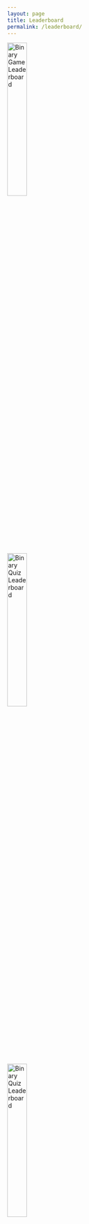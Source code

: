 ```yaml
---
layout: page
title: Leaderboard
permalink: /leaderboard/
---
```



<div class="button-container">
    <a href="{{site.baseurl}}/BinaryLearningGameLeaderboard" class="button">
        <img src="{{site.baseurl}}/images/binaryLearningGame/binaryGameLogo.png" alt="Binary Game Leaderboard" width="30%">
    </a>
</div>

<div class="button-container">

<a href="{{site.baseurl}}/quiz" class="button">
    <img src="{{site.baseurl}}/images/binaryquiz/binaryquiz.png" alt="Binary Quiz Leaderboard" width="30%">
</a>

<div class="button-container">

<a href="{{site.baseurl}}/logicgame" class="button">
    <img src="{{site.baseurl}}/images/logicGates/logicGates.png" alt="Binary Quiz Leaderboard" width="30%">
</a>
</div>
